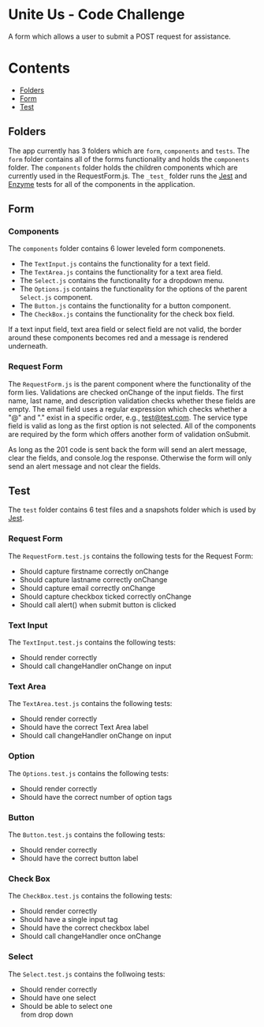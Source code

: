 # Unite Us - Code Challenge 
 
A form which allows a user to submit a POST request for assistance. 

# Contents
- [Folders](#folders)
- [Form](#form)
- [Test](#test)

## Folders 
The app currently has 3 folders which are ```form```, ```components``` and ```tests```. The ```form``` folder contains all of the forms functionality and holds the ```components``` folder. The ```components``` folder holds the children components which are currently used in the RequestForm.js. The ```_test_``` folder runs the [Jest](jestjs.io) and [Enzyme](https://airbnb.io/enzyme/) tests for all of the components in the application.

## Form

### Components
The `components` folder contains 6 lower leveled form componenets. 
* The `TextInput.js` contains the functionality for a text field. 
* The `TextArea.js` contains the functionality for a text area field. 
* The `Select.js` contains the functionality for a dropdown menu. 
* The `Options.js` contains the functionality for the options of the parent `Select.js` component. 
* The `Button.js` contains the functionality for a button component. 
* The `CheckBox.js` contains the functionality for the check box field. 

If a text input field, text area field or select field are not valid, the border around these components becomes red and a message is rendered underneath. 

### Request Form
The ```RequestForm.js``` is the parent component where the functionality of the form lies. Validations are checked onChange of the input fields. The first name, last name, and description validation checks whether these fields are empty. The email field uses a regular expression which checks whether a "@" and "." exist in a specific order, e.g., test@test.com. The service type field is valid as long as the first option is not selected. All of the components are required by the form which offers another form of validation onSubmit. 

As long as the 201 code is sent back the form will send an alert message, clear the fields, and console.log the response. Otherwise the form will only send an alert message and not clear the fields.

## Test
The `test` folder contains 6 test files and a snapshots folder which is used by [Jest](jestjs.io). 

### Request Form 
The `RequestForm.test.js` contains the following tests for the Request Form:
* Should capture firstname correctly onChange
* Should capture lastname correctly onChange
* Should capture email correctly onChange
* Should capture checkbox ticked correctly onChange
* Should call alert() when submit button is clicked

### Text Input
The `TextInput.test.js` contains the following tests:
* Should render correctly
* Should call changeHandler onChange on input

### Text Area
The `TextArea.test.js` contains the following tests:
* Should render correctly
* Should have the correct Text Area label
* Should call changeHandler onChange on input

### Option
The `Options.test.js` contains the following tests:
* Should render correctly
* Should have the correct number of option tags

### Button
The `Button.test.js` contains the following tests:
* Should render correctly
* Should have the correct button label

### Check Box
The `CheckBox.test.js` contains the following tests:
* Should render correctly
* Should have a single input tag
* Should have the correct checkbox label
* Should call changeHandler once onChange

### Select
The `Select.test.js` contains the follwoing tests:
* Should render correctly
* Should have one select
* Should be able to select one <option> from drop down
